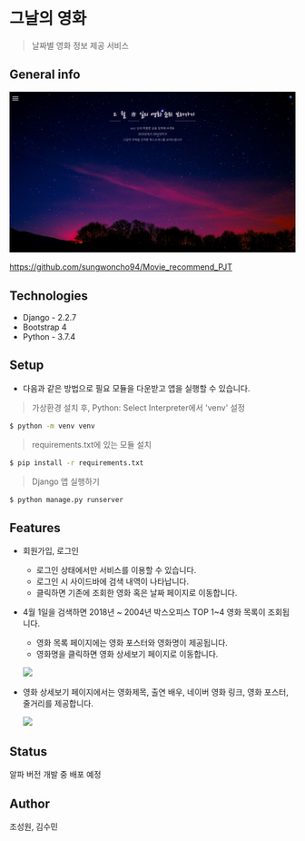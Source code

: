 # 그날의 영화
> 날짜별 영화 정보 제공 서비스

## General info

![](img/screenshot.png)

https://github.com/sungwoncho94/Movie_recommend_PJT

## Technologies
* Django - 2.2.7
* Bootstrap 4
* Python - 3.7.4
  

## Setup

- 다음과 같은 방법으로 필요 모듈을 다운받고 앱을 실행할 수 있습니다.

> 가상환경 설치 후, Python: Select Interpreter에서 'venv' 설정

```bash
$ python -m venv venv
```

> requirements.txt에 있는 모듈 설치

```bash
$ pip install -r requirements.txt 
```

> Django 앱 실행하기

```bash
$ python manage.py runserver
```



## Features
* 회원가입, 로그인

  * 로그인 상태에서만 서비스를 이용할 수 있습니다.
  * 로그인 시 사이드바에 검색 내역이 나타납니다.
  * 클릭하면 기존에 조회한 영화 혹은 날짜 페이지로 이동합니다.
    

* 4월 1일을 검색하면 2018년 ~ 2004년 박스오피스 TOP 1~4 영화 목록이 조회됩니다.

  * 영화 목록 페이지에는 영화 포스터와 영화명이 제공됩니다.
  * 영화명을 클릭하면 영화 상세보기 페이지로 이동합니다.

  ![](img/date_search_to_detail_page.gif)
  


* 영화 상세보기 페이지에서는 영화제목, 출연 배우, 네이버 영화 링크, 영화 포스터, 줄거리를 제공합니다.
  
  ![](img/review_and_sidebar.gif)

## Status
알파 버전 개발 중
배포 예정

## Author
조성원, 김수민